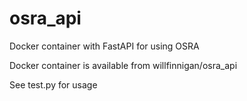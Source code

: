 # osra_api
Docker container with FastAPI for using OSRA

Docker container is available from willfinnigan/osra_api

See test.py for usage